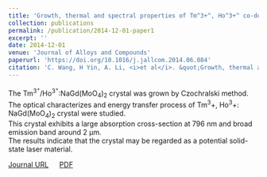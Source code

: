 ```yaml
---
title: 'Growth, thermal and spectral properties of Tm^3+^, Ho^3+^ co-doped NaGd(MoO$_4$)$_2$ crystal'
collection: publications
permalink: /publication/2014-12-01-paper1
excerpt: ''
date: 2014-12-01
venue: 'Journal of Alloys and Compounds'
paperurl: 'https://doi.org/10.1016/j.jallcom.2014.06.084'
citation: 'C. Wang, H Yin, A. Li, <i>et al</i>. &quot;Growth, thermal and spectral properties of Tm$^3^+$, Ho$^3^+$ co-doped NaGd(MoO$_4$)$_2$ crystal&quot; <i><b>Journal of Alloys and Compounds</b></i>. 615: 482-487.'
---
```

The Tm$^3^+$/Ho$^3^+$:NaGd(MoO$_4$)$_2$ crystal was grown by Czochralski method.<br>The optical characterizes and energy transfer process of Tm$^3+$, Ho$^3+$: NaGd(MoO$_4$)$_2$ crystal were studied.<br>This crystal exhibits a large absorption cross-section at 796 nm and broad emission band around 2 μm.<br>The results indicate that the crystal may be regarded as a potential solid-state laser material.

[Journal URL](https://doi.org/10.1016/j.jallcom.2014.06.084) &emsp; [PDF]()
